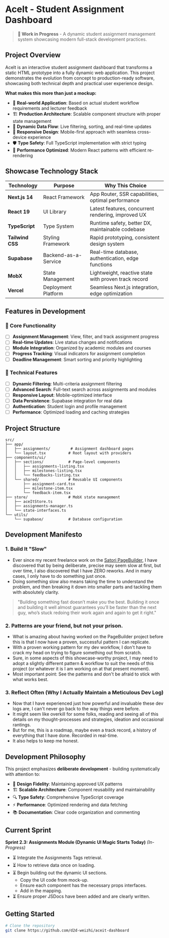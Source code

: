 # AceIt - Student Assignment Dashboard

> **🚧 Work in Progress** - A dynamic student assignment management system showcasing modern full-stack development practices.

## Project Overview

AceIt is an interactive student assignment dashboard that transforms a static HTML prototype into a fully dynamic web application. This project demonstrates the evolution from concept to production-ready software, showcasing both technical depth and practical user experience design.

**What makes this more than just a mockup:**
- 🎯 **Real-world Application**: Based on actual student workflow requirements and lecturer feedback
- 🏗️ **Production Architecture**: Scalable component structure with proper state management
- 🔄 **Dynamic Data Flow**: Live filtering, sorting, and real-time updates
- 📱 **Responsive Design**: Mobile-first approach with seamless cross-device experience
- 🛡️ **Type Safety**: Full TypeScript implementation with strict typing
- 🚀 **Performance Optimized**: Modern React patterns with efficient re-rendering

## Showcase Technology Stack

| Technology | Purpose | Why This Choice |
|------------|---------|-----------------|
| **Next.js 14** | React Framework | App Router, SSR capabilities, optimal performance |
| **React 19** | UI Library | Latest features, concurrent rendering, improved UX |
| **TypeScript** | Type System | Runtime safety, better DX, maintainable codebase |
| **Tailwind CSS** | Styling Framework | Rapid prototyping, consistent design system |
| **Supabase** | Backend-as-a-Service | Real-time database, authentication, edge functions |
| **MobX** | State Management | Lightweight, reactive state with proven track record |
| **Vercel** | Deployment Platform | Seamless Next.js integration, edge optimization |

## Features in Development

### 🎯 Core Functionality
- [ ] **Assignment Management**: View, filter, and track assignment progress
- [ ] **Real-time Updates**: Live status changes and notifications
- [ ] **Module Integration**: Organized by academic modules and courses
- [ ] **Progress Tracking**: Visual indicators for assignment completion
- [ ] **Deadline Management**: Smart sorting and priority highlighting

### 🔧 Technical Features
- [ ] **Dynamic Filtering**: Multi-criteria assignment filtering
- [ ] **Advanced Search**: Full-text search across assignments and modules
- [ ] **Responsive Layout**: Mobile-optimized interface
- [ ] **Data Persistence**: Supabase integration for real data
- [ ] **Authentication**: Student login and profile management
- [ ] **Performance**: Optimized loading and caching strategies

## Project Structure

```
src/
├── app/
│   ├── assignments/         # Assignment dashboard pages
│   └── layout.tsx          # Root layout with providers
├── components/ui/
│   ├── sections/           # Page-level components
│   │   ├── assignments-listing.tsx
│   │   ├── milestones-listing.tsx
│   │   └── feedbacks-listing.tsx
│   └── shared/             # Reusable UI components
│       ├── assignment-card.tsx
│       ├── milestone-item.tsx
│       └── feedback-item.tsx
├── store/                  # MobX state management
│   ├── aceItStore.ts
│   ├── assignments-manager.ts
│   └── state-interfaces.ts
└── utils/
    └── supabase/           # Database configuration
```

## Development Manifesto

### 1. Build It "Slow"

- Ever since my recent freelance work on the [Satori PageBuilder](https://dev.to/d2d_weizhi/from-user-to-builder-how-i-built-a-pagebuilder-in-5-weeks-2oif), I have discovered that by being deliberate, precise may seem slow at first, but over time, I also discovered that I have ZERO reworks. And in many cases, I only have to do something just once.
- Doing something slow also means taking the time to understand the problem, and then breaking it down into smaller parts and tackling them with absolutely clarity.

> "Building something fast doesn’t make you the best. Building it once and building it well almost guarantees you’ll be faster than the next guy, who’s stuck redoing their work again and again to get it right."

### 2. Patterns are your friend, but not your prison.

- What is amazing about having worked on the PageBuilder project before this is that I now have a proven, successful pattern I can replicate.
- With a proven working pattern for my dev workflow, I don't have to crack my head on trying to figure something out from scratch.
- Sure, in some aspects of this showcase-worthy project, I may need to adopt a slightly different pattern & workflow to suit the needs of this project (or whatever it is I am working on at that present moment).
- Most important point: See the patterns and don't be afraid to stick with what works best.

### 3. Reflect Often (Why I Actually Maintain a Meticulous Dev Log)

- Now that I have experienced just how powerful and invaluable these dev logs are, I can't never go back to the way things were before.
- It might seem like overkill for some folks, reading and seeing all of this details on my thought-processes and strategies, ideation and occasional rantings.
- But for me, this is a roadmap, maybe even a track record, a history of everything that I have done. Recorded in real-time.
- It also helps to keep me honest.

## Development Philosophy

This project emphasizes **deliberate development** - building systematically with attention to:

- 🎨 **Design Fidelity**: Maintaining approved UX patterns
- 🏗️ **Scalable Architecture**: Component reusability and maintainability  
- 🔍 **Type Safety**: Comprehensive TypeScript coverage
- ⚡ **Performance**: Optimized rendering and data fetching
- 📚 **Documentation**: Clear code organization and commenting

## Current Sprint

**Sprint 2.3: Assignments Module (Dynamic UI Magic Starts Today)** *(In-Progress)*
- ⏳ Integrate the Assignments Tags retrieval.
- ⏳ How to retrieve data once on loading.
- ⏳ Begin building out the dynamic UI sections.
  - Copy the UI code from mock-up.
  - Ensure each component has the necessary props interfaces.
  - Add in the mapping.
- ⏳ Ensure proper JSDocs have been added and are clearly written.

## Getting Started

```bash
# Clone the repository
git clone https://github.com/d2d-weizhi/aceit-dashboard
```
